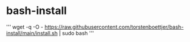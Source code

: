 # bash-install

'''
wget  -q -O - https://raw.githubusercontent.com/torstenboettjer/bash-install/main/install.sh | sudo bash
'''
